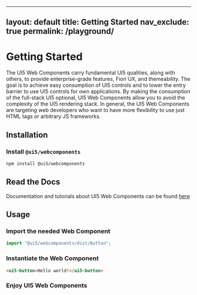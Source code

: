 <!--
SPDX-FileCopyrightText: SAP SE <https://sap.com>

SPDX-License-Identifier: Apache-2.0
-->

---
layout: default
title: Getting Started
nav_exclude: true
permalink: /playground/
---

# Getting Started

The UI5 Web Components carry fundamental UI5 qualities, along with others, to provide enterprise-grade features, Fiori UX, and themeability. The goal is to achieve easy consumption of UI5 controls and to lower the entry barrier to use UI5 controls for own applications. By making the consumption of the full-stack UI5 optional, UI5 Web Components allow you to avoid the complexity of the UI5 rendering stack. In general, the UI5 Web Components are targeting web developers who want to have more flexibility to use just HTML tags or arbitrary JS frameworks.

## Installation

### Install ```@ui5/webcomponents```

```bash
npm install @ui5/webcomponents
```

## Read the Docs

Documentation and tutorials about UI5 Web Components can be found [here](https://sap.github.io/ui5-webcomponents/master/playground/docs)

## Usage

### Import the needed Web Component

```js
import "@ui5/webcomponents/dist/Button";
```

### Instantiate the Web Component

```html
<ui5-button>Hello world!</ui5-button>
```

### Enjoy UI5 Web Components
